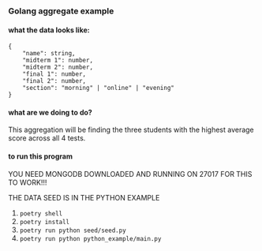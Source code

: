 ### Golang aggregate example

#### what the data looks like:

```
{
    "name": string,
    "midterm 1": number,
    "midterm 2": number,
    "final 1": number,
    "final 2": number,
    "section": "morning" | "online" | "evening"
}
```

#### what are we doing to do?

This aggregation will be finding the three students with the highest average score across all 4 tests.

#### to run this program

YOU NEED MONGODB DOWNLOADED AND RUNNING ON 27017 FOR THIS TO WORK!!!

THE DATA SEED IS IN THE PYTHON EXAMPLE

1. `poetry shell`
2. `poetry install`
3. `poetry run python seed/seed.py`
4. `poetry run python python_example/main.py`
